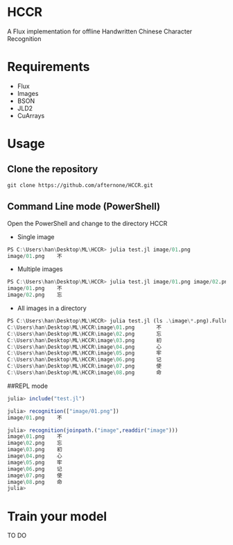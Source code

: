 # HCCR
A Flux implementation for offline Handwritten Chinese Character Recognition

# Requirements
+ Flux
+ Images
+ BSON
+ JLD2
+ CuArrays

# Usage
## Clone the repository
`git clone https://github.com/afternone/HCCR.git`
## Command Line mode (PowerShell)
Open the PowerShell and change to the directory HCCR
+ Single image
```julia
PS C:\Users\han\Desktop\ML\HCCR> julia test.jl image/01.png
image/01.png    不
```
+ Multiple images
```julia
PS C:\Users\han\Desktop\ML\HCCR> julia test.jl image/01.png image/02.png
image/01.png    不
image/02.png    忘
```
+ All images in a directory
```julia
PS C:\Users\han\Desktop\ML\HCCR> julia test.jl (ls .\image\*.png).Fullname
C:\Users\han\Desktop\ML\HCCR\image\01.png       不
C:\Users\han\Desktop\ML\HCCR\image\02.png       忘
C:\Users\han\Desktop\ML\HCCR\image\03.png       初
C:\Users\han\Desktop\ML\HCCR\image\04.png       心
C:\Users\han\Desktop\ML\HCCR\image\05.png       牢
C:\Users\han\Desktop\ML\HCCR\image\06.png       记
C:\Users\han\Desktop\ML\HCCR\image\07.png       使
C:\Users\han\Desktop\ML\HCCR\image\08.png       命
```
##REPL mode
```julia
julia> include("test.jl")

julia> recognition(["image/01.png"])
image/01.png    不

julia> recognition(joinpath.("image",readdir("image")))
image\01.png    不
image\02.png    忘
image\03.png    初
image\04.png    心
image\05.png    牢
image\06.png    记
image\07.png    使
image\08.png    命
julia>
```
# Train your model
TO DO
